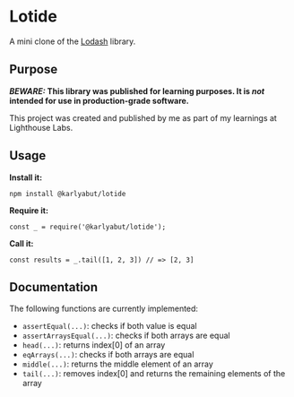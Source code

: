 # Lotide

A mini clone of the [Lodash](https://lodash.com) library.

## Purpose

**_BEWARE:_ This library was published for learning purposes. It is _not_ intended for use in production-grade software.**

This project was created and published by me as part of my learnings at Lighthouse Labs. 

## Usage

**Install it:**

`npm install @karlyabut/lotide`

**Require it:**

`const _ = require('@karlyabut/lotide');`

**Call it:**

`const results = _.tail([1, 2, 3]) // => [2, 3]`

## Documentation

The following functions are currently implemented:

* `assertEqual(...)`: checks if both value is equal
* `assertArraysEqual(...)`: checks if both arrays are equal
* `head(...)`: returns index[0] of an array
* `eqArrays(...)`: checks if both arrays are equal
* `middle(...)`: returns the middle element of an array
* `tail(...)`: removes index[0] and returns the remaining elements of the array